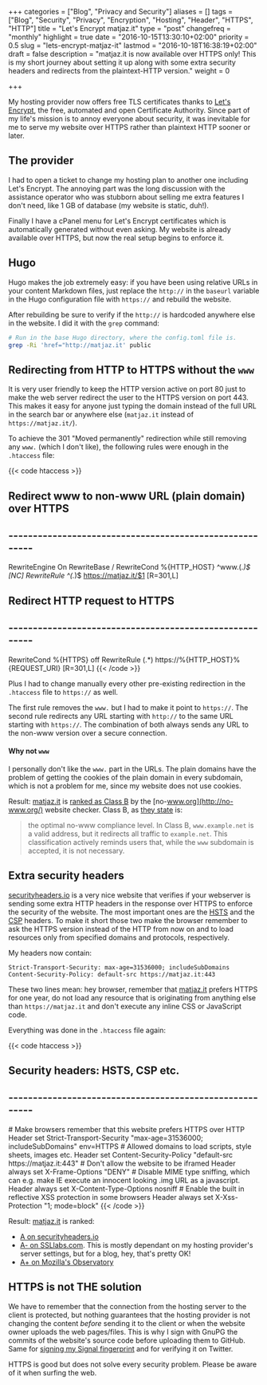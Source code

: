 +++
categories = ["Blog", "Privacy and Security"]
aliases = []
tags = ["Blog", "Security", "Privacy", "Encryption", "Hosting", "Header", "HTTPS", "HTTP"]
title = "Let's Encrypt matjaz.it"
type = "post"
changefreq = "monthly"
highlight = true
date = "2016-10-15T13:30:10+02:00"
priority = 0.5
slug = "lets-encrypt-matjaz-it"
lastmod = "2016-10-18T16:38:19+02:00"
draft = false
description = "matjaz.it is now available over HTTPS only! This is my short journey about setting it up along with some extra security headers and redirects from the plaintext-HTTP version."
weight = 0

+++


My hosting provider now offers free TLS certificates thanks to
[Let's Encrypt](https://letsencrypt.org), the free, automated and open
Certificate Authority. Since part of my life's mission is to annoy everyone
about security, it was inevitable for me to serve my website over HTTPS rather
than plaintext HTTP sooner or later.


## The provider

I had to open a ticket to change my hosting plan to another one including Let's
Encrypt. The annoying part was the long discussion with the assistance operator
who was stubborn about selling me extra features I don't need, like 1 GB of
database (my website is static, duh!).

Finally I have a cPanel menu for Let's Encrypt certificates which is
automatically generated without even asking. My website is already available
over HTTPS, but now the real setup begins to enforce it.


## Hugo

Hugo makes the job extremely easy: if you have been using relative URLs in your
content Markdown files, just replace the `http://` in the `baseurl` variable in
the Hugo configuration file with `https://` and rebuild the website.

After rebuilding be sure to verify if the `http://` is hardcoded anywhere else
in the website. I did it with the `grep` command:

```bash
# Run in the base Hugo directory, where the config.toml file is.
grep -Ri 'href="http://matjaz.it' public
```
 

## Redirecting from HTTP to HTTPS without the `www`

It is very user friendly to keep the HTTP version active on port 80 just to make
the web server redirect the user to the HTTPS version on port 443. This makes it
easy for anyone just typing the domain instead of the full URL in the search bar
or anywhere else (`matjaz.it` instead of `https://matjaz.it/`).

To achieve the 301 "Moved permanently" redirection while still removing any
`www.` (which I don't like), the following rules were enough in the `.htaccess`
file:

{{< code htaccess >}}
## Redirect www to non-www URL (plain domain) over HTTPS
## --------------------------------------------------------
RewriteEngine On
RewriteBase /
RewriteCond %{HTTP_HOST} ^www\.(.*)$ [NC]
RewriteRule ^(.*)$ https://matjaz.it/$1 [R=301,L]


## Redirect HTTP request to HTTPS
## --------------------------------------------------------
RewriteCond %{HTTPS} off
RewriteRule (.*) https://%{HTTP_HOST}%{REQUEST_URI} [R=301,L]
{{< /code >}}

Plus I had to change manually every other pre-existing redirection in the
`.htaccess` file to `https://` as well.

The first rule removes the `www.` but I had to make it point to `https://`. The
second rule redirects any URL starting with `http://` to the same URL starting
with `https://`. The combination of both always sends any URL to the non-www
version over a secure connection.


#### Why not `www`

I personally don't like the `www.` part in the URLs. The plain domains have the
problem of getting the cookies of the plain domain in every subdomain, which is
not a problem for me, since my website does not use cookies.

Result: [matjaz.it](/) is
[ranked as Class B](http://no-www.org/verify.php?u=https%3A%2F%2Fmatjaz.it) by
the [no-www.org](http://no-www.org/) website checker. Class B, as
[they state](http://no-www.org/faq.php) is:

> the optimal no-www compliance level. In Class B, `www.example.net` is a valid
> address, but it redirects all traffic to `example.net`. This classification
> actively reminds users that, while the `www` subdomain is accepted, it is not
> necessary.


## Extra security headers

[securityheaders.io](https://securityheaders.io/) is a very nice website that
verifies if your webserver is sending some extra HTTP headers in the response
over HTTPS to enforce the security of the website. The most important ones are
the [HSTS](https://scotthelme.co.uk/hsts-the-missing-link-in-tls/) and the
[CSP](https://scotthelme.co.uk/content-security-policy-an-introduction/)
headers. To make it short those two make the browser remember to ask the HTTPS
version instead of the HTTP from now on and to load resources only from
specified domains and protocols, respectively.

My headers now contain:

```text
Strict-Transport-Security: max-age=31536000; includeSubDomains
Content-Security-Policy: default-src https://matjaz.it:443
```

These two lines mean: hey browser, remember that [matjaz.it](/) prefers HTTPS
for one year, do not load any resource that is originating from anything else
than `https://matjaz.it` and don't execute any inline CSS or JavaScript code.

Everything was done in the `.htaccess` file again:

{{< code htaccess >}}
## Security headers: HSTS, CSP etc.
## --------------------------------------------------------
<ifModule mod_headers.c>
    # Make browsers remember that this website prefers HTTPS over HTTP
    Header set Strict-Transport-Security "max-age=31536000; includeSubDomains" env=HTTPS
    # Allowed domains to load scripts, style sheets, images etc.
    Header set Content-Security-Policy "default-src https://matjaz.it:443"
    # Don't allow the website to be iframed
    Header always set X-Frame-Options "DENY"
    # Disable MIME type sniffing, which can e.g. make IE execute an innocent looking .img URL as a javascript.
    Header always set X-Content-Type-Options nosniff
    # Enable the built in reflective XSS protection in some browsers
    Header always set X-Xss-Protection "1; mode=block"
</ifModule>
{{< /code >}}

Result: [matjaz.it](/) is ranked:

- [A on securityheaders.io](https://securityheaders.io/?q=https%3A%2F%2Fmatjaz.it%2F)
- [A- on SSLlabs.com](https://www.ssllabs.com/ssltest/analyze.html?d=matjaz.it&hideResults=on).
  This is mostly dependant on my hosting provider's server settings, but for a
  blog, hey, that's pretty OK!
- [A+ on Mozilla's Observatory](https://observatory.mozilla.org/analyze.html?host=matjaz.it)


## HTTPS is not THE solution

We have to remember that the connection from the hosting server to the client is
protected, but nothing guarantees that the hosting provider is not changing the
content _before_ sending it to the client or when the website owner uploads the
web pages/files. This is why I sign with GnuPG the commits of the website's
source code before uploading them to GitHub. Same for [signing my Signal
fingerprint](/contact/#signal) and for verifying it on Twitter.

HTTPS is good but does not solve every security problem. Please be aware of it
when surfing the web.
